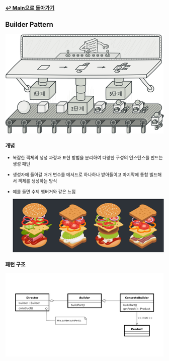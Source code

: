 ### [↩︎ Main으로 돌아가기](../../README.md)

## Builder Pattern

![builder_example](../../image/refactoring-guru/builder.png)

### 개념

- 복잡한 객체의 생성 과정과 표현 방법을 분리하여 다양한 구성의 인스턴스를 만드는 생성 패턴

- 생성자에 들어갈 매개 변수를 메서드로 하나하나 받아들이고 마지막에 통합 빌드해서 객체를 생성하는 방식

- 예를 들면 수제 햄버거와 같은 느낌

  ![builder_example](../../image/example/builder_example.png)

### 패턴 구조

![builder](../../image/structure/builder.png)
